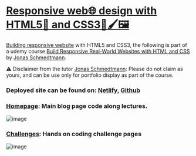 # [Responsive web🌐 design with HTML5🦴 and CSS3🎨🖌️🖼️](https://rd-html-css.netlify.app/)

[Building responsive website](https://rd-html-css.netlify.app/) with HTML5 and CSS3, the following is part of a udemy course [
Build Responsive Real-World Websites with HTML and CSS]( https://www.udemy.com/course/design-and-develop-a-killer-website-with-html5-and-css3/learn/lecture/27512178#overview) by [Jonas Schmedtmann](https://www.udemy.com/user/jonasschmedtmann/). 

⚠️ Disclaimer from the tutor [Jonas Schmedtmann](https://www.udemy.com/user/jonasschmedtmann/): Please do not claim as yours, and can be use only for portfolio display as part of the course.

### Deployed site can be found on: [Netlify](https://rd-html-css.netlify.app/),  [Github](https://kmohamedalie.github.io/Responsive-website-with-HTML-CSS/)

###  [Homepage](https://rd-html-css.netlify.app/): Main blog page code along lectures.

![image](https://github.com/Kmohamedalie/Responsive-website-with-HTML-CSS/assets/63104472/2ef7fe1f-cc79-489f-97f6-cc0d8762c579)


### [Challenges](https://rd-html-css.netlify.app/challenges): Hands on coding challenge pages

![image](https://github.com/Kmohamedalie/Responsive-website-with-HTML-CSS/assets/63104472/53c6a6d3-9e7f-4219-8105-16d03a3c3df6)
